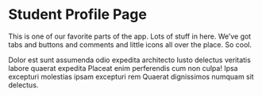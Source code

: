# Student Profile Page

This is one of our favorite parts of the app. Lots of stuff in here. We’ve got tabs and buttons and comments and little icons all over the place. So cool.

Dolor est sunt assumenda odio expedita architecto Iusto delectus veritatis labore quaerat expedita Placeat enim perferendis cum non culpa! Ipsa excepturi molestias ipsam excepturi rem Quaerat dignissimos numquam sit delectus.
